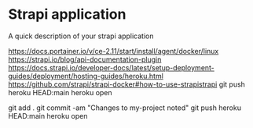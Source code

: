 # Strapi application

A quick description of your strapi application

https://docs.portainer.io/v/ce-2.11/start/install/agent/docker/linux
https://strapi.io/blog/api-documentation-plugin
https://docs.strapi.io/developer-docs/latest/setup-deployment-guides/deployment/hosting-guides/heroku.html
https://github.com/strapi/strapi-docker#how-to-use-strapistrapi
git push heroku HEAD:main
heroku open

git add .
git commit -am "Changes to my-project noted"
git push heroku HEAD:main
heroku open